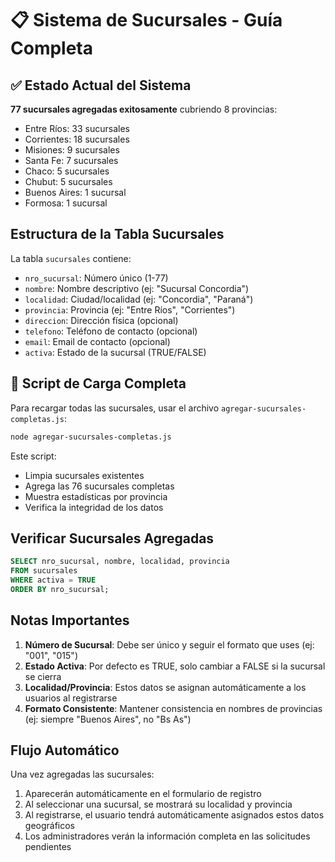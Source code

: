 # 📋 Sistema de Sucursales - Guía Completa

## ✅ Estado Actual del Sistema

**77 sucursales agregadas exitosamente** cubriendo 8 provincias:
- Entre Ríos: 33 sucursales
- Corrientes: 18 sucursales  
- Misiones: 9 sucursales
- Santa Fe: 7 sucursales
- Chaco: 5 sucursales
- Chubut: 5 sucursales
- Buenos Aires: 1 sucursal
- Formosa: 1 sucursal

## Estructura de la Tabla Sucursales

La tabla `sucursales` contiene:
- `nro_sucursal`: Número único (1-77)
- `nombre`: Nombre descriptivo (ej: "Sucursal Concordia")
- `localidad`: Ciudad/localidad (ej: "Concordia", "Paraná")
- `provincia`: Provincia (ej: "Entre Ríos", "Corrientes")
- `direccion`: Dirección física (opcional)
- `telefono`: Teléfono de contacto (opcional)
- `email`: Email de contacto (opcional)
- `activa`: Estado de la sucursal (TRUE/FALSE)

## 🚀 Script de Carga Completa

Para recargar todas las sucursales, usar el archivo `agregar-sucursales-completas.js`:

```bash
node agregar-sucursales-completas.js
```

Este script:
- Limpia sucursales existentes
- Agrega las 76 sucursales completas
- Muestra estadísticas por provincia
- Verifica la integridad de los datos

## Verificar Sucursales Agregadas

```sql
SELECT nro_sucursal, nombre, localidad, provincia 
FROM sucursales 
WHERE activa = TRUE 
ORDER BY nro_sucursal;
```

## Notas Importantes

1. **Número de Sucursal**: Debe ser único y seguir el formato que uses (ej: "001", "015")
2. **Estado Activa**: Por defecto es TRUE, solo cambiar a FALSE si la sucursal se cierra
3. **Localidad/Provincia**: Estos datos se asignan automáticamente a los usuarios al registrarse
4. **Formato Consistente**: Mantener consistencia en nombres de provincias (ej: siempre "Buenos Aires", no "Bs As")

## Flujo Automático

Una vez agregadas las sucursales:
1. Aparecerán automáticamente en el formulario de registro
2. Al seleccionar una sucursal, se mostrará su localidad y provincia
3. Al registrarse, el usuario tendrá automáticamente asignados estos datos geográficos
4. Los administradores verán la información completa en las solicitudes pendientes
